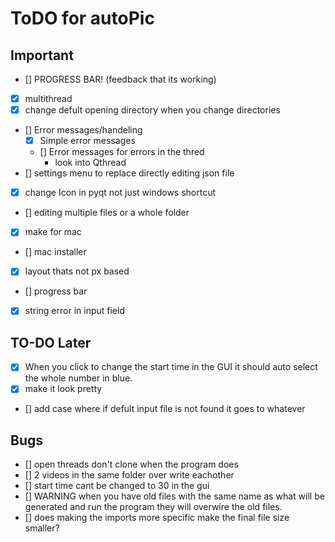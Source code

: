 # ToDO for autoPic

## Important

- [] PROGRESS BAR! (feedback that its working)
- [x] multithread
- [x] change defult opening directory when you change directories
- [] Error messages/handeling
  - [x] Simple error messages
  - [] Error messages for errors in the thred
    - look into Qthread
- [] settings menu to replace directly editing json file
- [x] change Icon in pyqt not just windows shortcut
- [] editing multiple files or a whole folder
- [x] make for mac
- [] mac installer
- [x] layout thats not px based
- [] progress bar
- [x] string error in input field

## TO-DO Later

- [x] When you click to change the start time in the GUI it should auto select the whole number in blue.
- [x] make it look pretty
- [] add case where if defult input file is not found it goes to whatever

## Bugs

- [] open threads don't clone when the program does
- [] 2 videos in the same folder over write eachother
- [] start time cant be changed to 30 in the gui
- [] WARNING when you have old files with the same name as what will be generated and run the program they will overwire the old files.
- [] does making the imports more specific make the final file size smaller?
